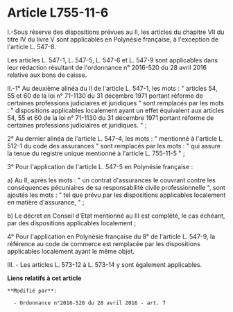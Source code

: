 # Article L755-11-6

I.-Sous réserve des dispositions prévues au II, les articles du chapitre VII du titre IV du livre V sont applicables en
Polynésie française, à l'exception de l'article L. 547-8.

Les articles L. 547-1, L. 547-5, L. 547-6 et L. 547-9 sont applicables dans leur rédaction résultant de l'ordonnance n°
2016-520 du 28 avril 2016 relative aux bons de caisse. 

II.-1° Au deuxième alinéa du II de l'article L. 547-1, les mots : " articles 54, 55 et 60 de la loi n° 71-1130 du 31 décembre
1971 portant réforme de certaines professions judiciaires et juridiques " sont remplacés par les mots : " dispositions
applicables localement ayant un effet équivalent aux articles 54, 55 et 60 de la loi n° 71-1130 du 31 décembre 1971 portant
réforme de certaines professions judiciaires et juridiques. " ; 

2° Au dernier alinéa de l'article L. 547-4, les mots : " mentionné à l'article L. 512-1 du code des assurances " sont
remplacés par les mots : " qui assure la tenue du registre unique mentionné à l'article L. 755-11-5 " ; 

3° Pour l'application de l'article L. 547-5 en Polynésie française : 

a) Au II, après les mots : " un contrat d'assurances le couvrant contre les conséquences pécuniaires de sa responsabilité
civile professionnelle ", sont ajoutés les mots : " tel que prévu par les dispositions applicables localement en matière
d'assurance, " ; 

b) Le décret en Conseil d'Etat mentionné au III est complété, le cas échéant, par des dispositions applicables localement ; 

4° Pour l'application en Polynésie française du 8° de l'article L. 547-9, la référence au code de commerce est remplacée par
les dispositions applicables localement ayant le même objet. 

III. - Les articles L. 573-12 à L. 573-14 y sont également applicables.

**Liens relatifs à cet article**

	**Modifié par**:

	  - Ordonnance n°2016-520 du 28 avril 2016 - art. 7
